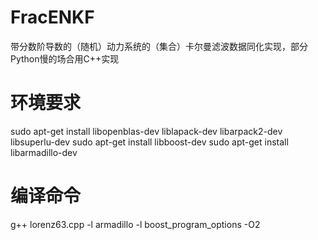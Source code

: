 # FracENKF
带分数阶导数的（随机）动力系统的（集合）卡尔曼滤波数据同化实现，部分Python慢的场合用C++实现

# 环境要求
sudo apt-get install libopenblas-dev liblapack-dev libarpack2-dev libsuperlu-dev
sudo apt-get install libboost-dev
sudo apt-get install libarmadillo-dev

# 编译命令
g++ lorenz63.cpp -l armadillo -l boost_program_options -O2